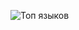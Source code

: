 
![Топ языков](https://github-readme-stats.vercel.app/api/top-langs/?username=Rybk4&layout=compact&langs_count=6&theme=dark)


<!--START_SECTION:waka-->






<!--END_SECTION:waka-->
